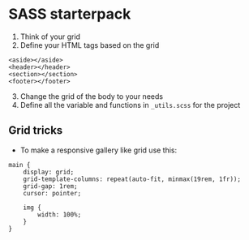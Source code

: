 # SASS starterpack
1. Think of your grid
2. Define your HTML tags based on the grid
```
<aside></aside>
<header></header>
<section></section>
<footer></footer>
```
3. Change the grid of the body to your needs
4. Define all the variable and functions in `_utils.scss` for the project

## Grid tricks
* To make a responsive gallery like grid use this:
```
main {
    display: grid;
    grid-template-columns: repeat(auto-fit, minmax(19rem, 1fr));
    grid-gap: 1rem;
    cursor: pointer;
    
    img {
        width: 100%;
    }
}
```
